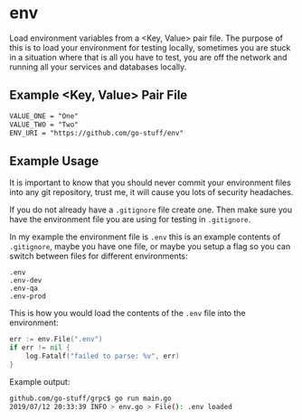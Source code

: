 # env

Load environment variables from a <Key, Value> pair file. The purpose of this is to load your environment for testing locally, sometimes you are stuck in a situation where that is all you have to test, you are off the network and running all your services and databases locally.

## Example <Key, Value> Pair File

```txt
VALUE_ONE = "One"
VALUE_TWO = "Two"
ENV_URI = "https://github.com/go-stuff/env"
```

## Example Usage

It is important to know that you should never commit your environment files into any git repository, trust me, it will cause you lots of security headaches.

If you do not already have a `.gitignore` file create one. Then make sure you have the environment file you are using for testing in `.gitignore`.

In my example the environment file is `.env` this is an example contents of `.gitignore`, maybe you have one file, or maybe you setup a flag so you can switch between files for different environments:

```git
.env
.env-dev
.env-qa
.env-prod
```

This is how you would load the contents of the `.env` file into the environment:

```go
err := env.File(".env")
if err != nil {
    log.Fatalf("failed to parse: %v", err)
}
```

Example output:

```bash
github.com/go-stuff/grpc$ go run main.go
2019/07/12 20:33:39 INFO > env.go > File(): .env loaded
```
